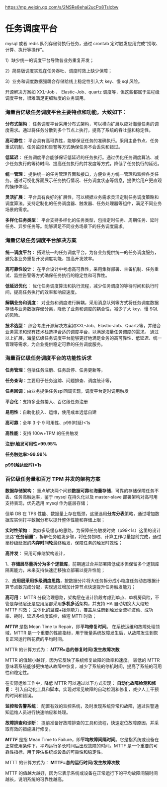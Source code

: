 https://mp.weixin.qq.com/s/2NSRe8ehai2ucPo8Tslcbw

#  任务调度平台

mysql 或者 redis 队列存储待执行任务，通过 crontab 定时触发应用完成“捞取、计算、执行等操作”。

1）缺少统一的调度平台导致各业务重复开发；

2）简易版调度实现在任务吞吐、调度时效上缺少保障；

3）业务和调度数据强耦合存储给线上稳定性引入大 key、慢 sql 风险。

开源解决方案如 XXL-Job 、 Elastic-Job、quartz 调度等，但这些都属于进程级调度平台，很难满足更细粒度的业务调用。


### 海量百亿级任务调度平台主要特点和功能，大致如下：

**分布式架构**： 任务调度平台采用分布式架构，可以横向扩展以应对海量任务的调度需求。通过将任务分散到多个节点上执行，提高了系统的吞吐量和稳定性。

**高可靠性**： 平台具有高可靠性，能够保证任务的准确执行。采用主备节点、任务重试机制、任务监控和告警等方式确保任务不会丢失和错过。

**低延迟**： 任务调度平台能够保证低延迟的任务执行。通过优化任务调度算法、减少任务执行的等待时间、提高任务执行的并发度等方式，降低了任务执行的延迟。

**统一管理**： 提供统一的任务管理界面和接口，方便业务方统一管理和监控各类任务。通过可视化界面展示任务执行情况、任务调度状态等信息，提供给用户更直观的操作体验。

**灵活扩展**： 平台具有良好的扩展性，可以根据业务需求灵活定制任务调度策略和调度算法。支持定制化的任务调度器、触发器、任务处理器等组件，满足不同业务场景的需求。

**多样化任务类型**： 平台支持多样化的任务类型，包括定时任务、周期任务、延时任务、异步任务等。能够满足不同业务场景下的任务调度需求。

###  海量亿级任务调度平台解决方案

**统一调度平台**： 搭建统一的任务调度平台，为各业务提供统一的任务调度服务，避免各业务重复开发调度功能，提高开发效率。

**高可靠性设计**： 在平台设计中考虑高可靠性，采用集群部署、主备机制、任务重试、监控告警等方式确保任务执行的稳定性和可靠性。

**低延迟优化**： 优化任务调度算法和执行流程，减少任务调度的等待时间和执行时间，提高任务执行的效率和响应速度。

**解耦业务和调度**： 对业务和调度进行解耦，采用消息队列等方式将任务调度数据存储与业务数据存储分离，降低了业务和调度的耦合性，减少了大 key、慢 SQL 的风险。

**技术选型**： 综合考虑开源解决方案如XXL-Job、Elastic-Job、Quartz等，并结合业务需求和现有技术栈选择合适的调度平台，以满足海量任务调度的需求。
通过以上扩展，海量亿级任务调度平台能够更好地满足业务的高可靠性、低延迟、统一管理等需求，为企业提供稳定可靠的任务调度服务。

### 海量百亿级任务调度平台的功能性诉求
**任务管理**：包括任务注册、任务启停、任务更新等，

**任务查询**：主要用于任务追踪、问题排查、调度统计等，

**任务回调**：由业务提供任务spi回调实现，调度平台定时调用触发

**平台化**：支持多业务接入、百亿级任务注册

**易用性**：自助化接入、运维，使用成本远低自建

**高可靠**：全年 3 个 9 可用性、p99(时延)<1s

**高性能**：支持 100w+TPM 的任务触发

**注册\触发可用性>99.95%**

**任务触达率>99.99%**

**p99(触达延时)<1s**



### 百亿级任务量和百万 TPM 并发的架构方案
**数据存储架构**： 重点解决两个问题**数据可靠**和**海量存储**，可靠的存储保障任务不丢、任务高触达率，鉴于 mysql 在持久化以及 master-slave 部署架构对高可用支持表现，优先选用 mysql 作为底层存储；

但单 DB 在 TPS 性能、数据量上存在瓶颈，这里选用**分库分表**策略，通过增加数据库实例打平数据分布以提升整体性能和存储上限；

**实时性架构**： 类似多级缓存的思路，为保障任务触发时效（p99<1s）这里的设计思路“**任务前置**”，拆解任务触发步骤，将任务捞取、计算工作尽量提前完成，通过毫秒级延迟的**内存时间轮**最终触发，保障任务的触发时效性；

**高并发**： 采用可伸缩架构设计，

1、**存储层尽量拆分为多个逻辑库**，前期通过合并部署降低成本但保留多个逻辑库隔离能力，未来支持快速迁移独立部署以提升性能； 

2、**应用层采用多级调度思路**，按数据分片将大任务拆分成小粒度任务动态根据计算节点数完成分配，实现通过增加计算节点快速提升任务触发能力；

**高可用**： MTTR 分段治理思路，架构层在设计阶段考虑到单点、单机房风险，不管是存储层还是应用层都采用**多机多活**架构，并支持 HA 自动切换大大缩短 MTTF 时效； 立体化的监控+拨测能力，覆盖从注册到触发全流程波动、成功率、耗时、延迟多维度监控，缩短 MTTI 时效；


***MTTR*** 是指 Mean Time to Repair，即**平均修复时间**。 在系统运维和故障处理领域，MTTR 是一个重要的性能指标，用于衡量系统故障发生后，从故障发生到恢复正常运行所花费的平均时间。

MTTR 的计算方式为： **𝑀𝑇𝑇𝑅=总的修复时间/发生故障次数**

MTTR 的值越小越好，因为它反映了系统修复故障的效率和速度。 较低的 MTTR 意味着系统能够更快地从故障中恢复，减少了系统的停机时间，提高了系统的可用性和稳定性。

在实际运维工作中，降低 MTTR 可以通过以下方式实现：
**自动化故障检测和修复**： 引入自动化工具和脚本，实现对常见故障的自动检测和修复，减少人工干预的时间和错误。

**监控和告警系统**： 配置有效的监控系统，及时发现系统异常和故障，通过告警通知运维人员进行快速响应和处理。

**故障排查和诊断**： 提前准备好故障排查的工具和流程，快速定位故障原因，并采取有效的措施进行修复。

***MTTF*** 是指 Mean Time to Failure，即**平均故障间隔时间**。它是指系统或设备在正常使用条件下，平均运行多长时间后出现故障的时间。MTTF 是一个重要的可靠性指标，用于评估系统或设备的可靠性和稳定性。

MTTT 的计算方式为： **MTTF=总的运行时间/发生故障次数**

MTTF 的值越大越好，因为它表示系统或设备在正常运行下的平均故障间隔时间越长，说明系统的可靠性越高。
